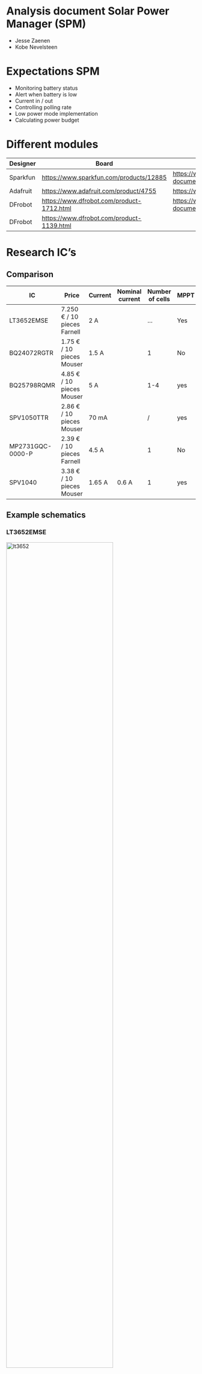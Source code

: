 # Analysis document Solar Power Manager (SPM)

- Jesse Zaenen
- Kobe Nevelsteen

# Expectations SPM

- Monitoring battery status
- Alert when battery is low
- Current in / out
- Controlling polling rate 
- Low power mode implementation
- Calculating power budget

# Different modules

| Designer     | Board                                     | IC                                                                             |                        |
| ------------ | ----------------------------------------- | ------------------------------------------------------------------------------ | ---------------------- |
| Sparkfun     | https://www.sparkfun.com/products/12885   | https://www.analog.com/media/en/technical-documentation/data-sheets/3652fe.pdf |                        |
| Adafruit     | https://www.adafruit.com/product/4755     | https://www.ti.com/lit/ds/symlink/bq24074.pdf                                  |                        |
| DFrobot      | https://www.dfrobot.com/product-1712.html | https://www.analog.com/media/en/technical-documentation/data-sheets/3652fe.pdf |                        |
| DFrobot      | https://www.dfrobot.com/product-1139.html |                                                                                | Obsolete               |

# Research IC’s

## Comparison

| IC | Price | Current | Nominal current | Number of cells | MPPT | Mosfet | I2C | package | link |
| --- | --- | --- | --- | --- | --- | --- | --- | --- | --- |
| LT3652EMSE | 7.250 € / 10 pieces Farnell | 2 A |  | … | Yes | No | No | 12-lead plastic MSOP package | http://bit.ly/LT3652EMSE |
| BQ24072RGTR | 1.75 € / 10 pieces Mouser | 1.5 A |  | 1 | No | No | No | VQFN-16 | https://bit.ly/BQ24072RGTR |
| BQ25798RQMR | 4.85 € / 10 pieces Mouser | 5 A |  | 1-4 | yes | yes | yes | VQFN-HR-29 | https://bit.ly/BQ25798RQMR |
| SPV1050TTR | 2.86 € / 10 pieces Mouser | 70 mA |  | / | yes | No | No | VFQFPN-20 | https://bit.ly/SPV1050TTR |
| MP2731GQC-0000-P | 2.39 € / 10 pieces Farnell | 4.5 A |  | 1 | No | yes | yes | QFN-26 | https://bit.ly/MP27x1GQC-0000-P |
| SPV1040 | 3.38 € / 10 pieces Mouser | 1.65 A | 0.6 A | 1 | yes | yes | No | TSSOP8 | http://bit.ly/3TsVsnQ |

## Example schematics

### LT3652EMSE

<img src="sensorbox/solar-power-manager/images/lt3652.png" alt="lt3652" width="75%" height="auto">

### BQ24072RGTR

<img src="sensorbox/solar-power-manager/images/bq24075.png" alt="bq24075" width="75%" height="auto">

### BQ25798RQMR

<img src="sensorbox/solar-power-manager/images/bq25798.png" alt="bq25798" width="75%" height="auto">

### SPV1050TTR

<img src="sensorbox/solar-power-manager/images/BMS.png" alt="BMS" width="75%" height="auto">

### MP2731GQC-0000-P

<img src="sensorbox/solar-power-manager/images/mp2731.png" alt="mp2731" width="75%" height="auto">

### SPV1040

<img src="sensorbox/solar-power-manager/images/SPV1040.png" alt="mp2731" width="75%" height="auto">

## Shortlist IC selection

### LT3652
  -The LT3652 is a good candidate because it is relatively simple in design and not overkill for our application. It also supports MPPT, making it optimized to work with solar energy.
  -The downside is that it does not have I2C; however, we can use the open collector pins to trigger certain measurements.
  
  [Summary](sensorbox/solar-power-manager/resources/samenvattinglt3652_ENG.md)
  [3652fe.pdf](sensorbox/solar-power-manager/resources/3652fe.pdf)

### SPV1040

  - Another possibility is the SPV1040. The example schematic above shows us the simplicity of the implementation.
  - Over-voltage, over-current, reversed-polarity, and short-circuit protection
  - Soft start
  - Shutdown mode

  [Datasheet](sensorbox/solar-power-manager/resources/spv1040.pdf)
  [Application note](sensorbox/solar-power-manager/resources/SPV1040ApplicationNote.pdf)
  [Summary](sensorbox/solar-power-manager/resources/samenvattingspv1040_ENG.md)

**to use this IC with a LiPo battery, we need to use an external charge controller**
(SPV1040 Question, 2023)

### BQ52798
  - This IC is a real all-rounder, but the downside is that the implementation is quite complex.
  - Current and voltage measurement onboard.
  - Two different power sources possible.
  - Separate battery and load circuit.
  [bq25798.pdf](sensorbox/solar-power-manager/docs/resources/bq25798.pdf)

---

# Final comparison

|                        | SPV1040                                                                                                    | LT3652EMSE                     |
| ---------------------- | ---------------------------------------------------------------------------------------------------------- | ------------------------------ |
| External pin control   | -XSHUT                                                                                                     | - SHDN <br> - CHRG <br>- FAULT |
| Protection             | - overcurrent protection <br> - overtemperature protection <br> - Input source reverse polarity protection | - thermal foldback protection  |
| shutdown current       | 0.7 - 5 µA                                                                                                 | 15 µA                          |
| documentation          |                                                                                                            | More complete                  |

# Solar panel

Curently we are working with solar panels which were available at school. These were 5V. Because we need a minimum of 3,3V above the battery voltage, we need a bit more voltage at the input. Because of this we are connecting the panels in series.

1. Attach the panels in series instead of parallel.
2. Replace the panels by 12V variant.
   1. Connect in series for biggest buffer.
   2. Parallel to achieve the biggest charge current.

## Options

| Power (WP) | Dimensions | Voltage (V) | Max. voltage (V) | Max. current (mA) | Open circuit voltage (V) | Link                                                                                                                                         |
| -------- | ---------- | ---------------- | ----------------- | ---------------- | ------------------- | -------------------------------------------------------------------------------------------------------------------------------------------- |
| 5   | 230x185    | 12               | 18,3              | 280              | 22,5                | https://kleinezonnepanelen.nl/nl/zonnepanelen/kleine-zonnepanelen-5w-210w/5-watt-zonnepaneel-monokristal-afm-230x185-mm-stuks/a-419-10000124 |
| 1,5 | 115x85     | 12               |                   | 0-110            |                     | https://etronixcenter.com/nl/8168883-al129-oem-12v-15w-115x85mm-mini-zonnepaneel-7110213386853.html                                          |

<img src="sensorbox/solar-power-manager/images/5W.png" alt="5 watt zonnepanneel" width="30%" height="auto">

5 watt

<img src="sensorbox/solar-power-manager/images/1_5Wsolar.png" alt="1,5 watt zonnepanneel" width="30%" height="auto">

1,5 watt

# Battery

| Supplier   | Type                     | price (€)  | Voltage (V)  | Capaciteit (mAh) | link |
| ---------- | ------------------------ | -------- | ----------- | -------------- | ---- |
| LG chem    | INR18650MH1 (Lithium-ion)| 9,99     | 3,7         | 3000           | https://www.conrad.be/nl/p/lg-chem-inr18650mh1-speciale-oplaadbare-batterij-18650-geschikt-voor-hoge-stroomsterktes-li-ion-3-7-v-3000-mah-1558879.html |
| Jauch      | LP102530JU (Lipo)        | 18,99    | 3,7         | 700            | https://www.conrad.be/nl/p/jauch-quartz-lp102530ju-speciale-oplaadbare-batterij-prismatisch-kabel-lipo-3-7-v-700-mah-2141955.html|
| Jauch      | LP523450JU (Lipo)        | 19,99    | 3,7         | 950            | https://www.conrad.be/nl/p/jauch-quartz-lp523450ju-speciale-oplaadbare-batterij-prismatisch-kabel-lipo-3-7-v-950-mah-2141930.html|
| Adafruit   | ADA258 (Lipo)            | 11,91    | 3,7         | 1200       | https://www.gotron.be/lithium-ion-polymer-battery-3-7v-1200mah.html|

We chose for Lipo because of the many advantages over Li-ion as shown below.

| Specs             | Li-ion      | Lipo                       |
| ----------------- | ----------- | -------------------------- |
| Energy density    | 100 tot 250 | 130 tot 200                |
| Price             | Cheap       | expensive (double yo li-ion) |
| Dimennsion        | Big         | Small                      |
| loadtime          | Long        | Short                      |
| Explosion hazard  | Higer       | Lower                      |
| Weight            | Heavier     | Lighter                    |
| Safety            | Lower       | Higer                      |

(Robocraze, n.d.)

The Adafruit ADA258 Looks like a good choice. The loading and discharging of the battery happens preferably with a current of 500mA. This translates to 0,5C and makes sure the battery is charged in 2 hours.

## Charging and discharging

### C rating

<img src="sensorbox/solar-power-manager/images/C-rating.png" alt="C-rating" width="25%" height="auto">

### Load curve

<img src="sensorbox/solar-power-manager/images/charging_curve.png" alt="charging_curve" width="75%" height="auto">

### Discharge curve

<img src="sensorbox/solar-power-manager/images/Ontlaadcurve.png" alt="Ontlaadcurve" width="75%" height="auto">

## Battery monitoring

### Direct Reading via ADC

To read the battery percentage, we will use the ADC on the ESP32. Since there is already a circuit with MOSFETs to read the battery level without continuous power consumption, we will use this circuit.

### Establishing Connection via IC

Using I2C

[ds2745.pdf](resources/ds2745.pdf)

<img src="sensorbox/solar-power-manager/images/DS2745.png" alt="DS2745" width="50%" height="auto">

This IC features two ADCs that can be conveniently utilized to read the battery status and transmit it to the ESP32 via I²C.

Additionally, the IC exhibits low power consumption, as illustrated below:

| Active Current:         | Sleep Current:       |
| ----------------------- | -------------------- |
| 70µA typical, 100µA max | 1µA typical, 3µA max |

The only drawback is the presence of an additional temperature sensor. Since the LT3652 already incorporates a temperature sensor, this would result in a duplicate feature.

## Alerts

Once we have read the battery status, we can send it via LoRa, allowing the backend to provide alerts through the designated channels.

## Research amount of sun hours

<img src="sensorbox/solar-power-manager/images/zonuren.png" alt="zonuren" width="70%" height="auto">

## USB supply?

Adding USB-C power delivery would be a useful additional feature, allowing the battery to be charged without relying on solar energy.

## Current on / out

- NA = Not applicable

**Out**

| Component     | Active current consumption | Sleepmode current consumption | Clock  |
| ------------- | -------------------------- | ----------------------------- | ------ |
| LT3652        | 85µA (standby)             | 15µA                          |        |
| ATtiny412-SSN | 2.8 mA                     |                               | 5 MHz  |
|               | 4.8 mA                     |                               | 10 Mhz |
|               | 9.0 mA                     |                               | 20 Mhz |
|               | 18 µA                      |                               | 32 KHz |
|               |                            | 0.71 µA                       | /      |
| DS2745        | 70µA typical, 100µA max    | 1µA typical, 3µA max          |        |
| ht3786d       | \*NG                       | \*NG                          |        |

**In**

| Component  | Current supply | Voltage supply |
| ---------- | -------------- | -------------- |
| Solarpanel | 200 mA         | 5 V            |

<img src="sensorbox/solar-power-manager/images/USBpower.png" alt="USB power standards" width="50%" height="auto">

[Solved:
Micro USB Amps | Experts Exchange](https://www.experts-exchange.com/questions/28686112/Micro-USB-Amps.html)

# Current measurement IC

- INAx180

  - 2,7 tot 5.5V power supply
  - Common-mode range (VCM): -0,2 tot 26V
  - Hoge bandbreedte 350kHz
  - +- 1% gain error
  - 260µA

  <img src="sensorbox/solar-power-manager/images/INAX180.png" alt="INAX180" width="50%" height="auto">

  We used the INA in the final design, not realising the output is a milivolt per 100mA of charging/discharging. To fix this issue we added an OPAMP with 100x amplification to the connection between power manager and sensorbox. This needs to be added in a future iteration.


# MOSFET Provision

The capability to turn the charging module on and off is already integrated within the IC. Therefore, the addition of an external MOSFET is not necessary. When pin 3 / SHDN of the LT3652 is pulled low or falls below a voltage level of 0.4V, the IC will cease charging. During this state, the input supply bias is reduced to 15µA.

# Calculating a power budget

Without detailed information on component power consumption and selection is currently impractical. Therefore, it is advisable to postpone this task until further information is available. However, we have already determined the method for measuring current in the practical circuit.

## Power budget

(original setup)

<img src="sensorbox/solar-power-manager/images/powerBudget.png" alt="alt text" width="60%" height="auto">

# Terminology

| Term                  | Definition                                                                                                                                                                                                                                                                                                                                                                                                                                                                                                   |
| --------------------- | ------------------------------------------------------------------------------------------------------------------------------------------------------------------------------------------------------------------------------------------------------------------------------------------------------------------------------------------------------------------------------------------------------------------------------------------------------------------------------------------------------------ |
| MPPT                  | "Maximum Power Point Tracking” is used in solar panel chargers to optimize the match between the solar panels and the battery. The main difference between MPPT and PWM charging (the less efficient counterpart) is that MPPT determines the solar panel voltage based on the battery level and sunlight intensity to achieve the highest efficiency. (What is Maximum Power Point Tracking, n.d.)                                                                                                          |
| PWM                   | Pulse Width Modulation, a technique to manage to loadcurrent.                                                                                                                                                                                                                                                                                                                                                                                                                                                |
| OPAMP                 | Operational Amplifier (Op-amp), an integrated circuit (IC) that can be used to amplify or compare signals.                                                                                                                                                                                                                                                                                                                                                                                                   |
| SPI                   | Serial Peripheral Interface (SPI), a communication protocol for connecting integrated circuits (ICs).                                                                                                                                                                                                                                                                                                                                                                                                        |
| Polling rate          | Frequency at which a certain value is checked.                                                                                                                                                                                                                                                                                                                                                                                                                                                               |
| Open collector output | These outputs are commonly found on various ICs. They are essentially connected to a transistor with the emitter connected to ground. When the output is not driven, this open-collector pin will be high-impedance. When it is driven, a low resistance path to ground will be provided through the transistor. Therefore, we can, for instance, connect a pull-up resistor to the collector to drive another IC or use a series resistor with an LED for status monitoring. (Open Collector Outputs, n.d.) |

| C-rating | Unit of current at which a battery is charged and discharged. Typically, a battery is rated at 1C, which means a 1Ah battery can deliver 1 ampere of current for one hour. The same battery with a discharge rating of 0.5C will deliver current for 2 hours at 0.5 ampere per hour. The same analogy can be used for charging the batteries. (Power Sonic) |

# References

_Open Collector Outputs_. (sd). Retrieved from
ElectronicTutorials: [https://www.electronics-tutorials.ws/transistor/open-collector-outputs.html](https://www.electronics-tutorials.ws/transistor/open-collector-outputs.html)

_What is Maximum Power Point Tracking_. (sd). Retrieved from
NAZ: [https://www.solar-electric.com/learning-center/mppt-solar-charge-controllers.html/](https://www.solar-electric.com/learning-center/mppt-solar-charge-controllers.html/)

Robocraze. (sd). _Lithium-Ion vs Lithium Polymer battery_. Retrieved from robocraze: https://robocraze.com/blogs/post/lithium-ion-vs-lithium-polymer-battery

Power Sonic. (sd). _What is a battery C rating?_ Retrieved from power-sonic: https://www.power-sonic.com/wp-content/uploads/2021/02/What-is-a-battery-C-rating.pdf

SPV1040 question. (2023, 5 juli). https://community.st.com/t5/power-management/spv1040-question/td-p/227282

